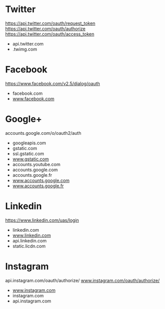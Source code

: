 Twitter
==
https://api.twitter.com/oauth/request_token
https://api.twitter.com/oauth/authorize
https://api.twitter.com/oauth/access_token

- api.twitter.com
- .twimg.com


Facebook
==
https://www.facebook.com/v2.5/dialog/oauth

- facebook.com
- www.facebook.com


Google+
==
accounts.google.com/o/oauth2/auth

- googleapis.com
- gstatic.com
- ssl.gstatic.com
- www.gstatic.com
- accounts.youtube.com
- accounts.google.com
- accounts.google.fr
- www.accounts.google.com
- www.accounts.google.fr


Linkedin
==
https://www.linkedin.com/uas/login

- linkedin.com
- www.linkedin.com
- api.linkedin.com
- static.licdn.com


Instagram
==
api.instagram.com/oauth/authorize/
www.instagram.com/oauth/authorize/

- www.instagram.com
- instagram.com
- api.instagram.com